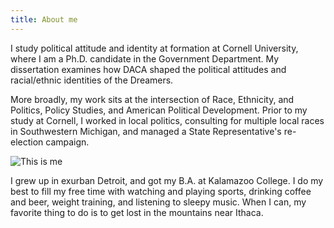 ```yaml
---
title: About me
---
```


I study political attitude and identity at formation at Cornell University, where I am a Ph.D. candidate in the Government Department.  My dissertation examines how DACA shaped the political attitudes and racial/ethnic identities of the Dreamers.

More broadly, my work sits at the intersection of Race, Ethnicity, and Politics, Policy Studies, and American Political Development.  Prior to my study at Cornell, I worked in local politics, consulting for multiple local races in Southwestern Michigan, and managed a State Representative's re-election campaign.

![This is me][1]

I grew up in exurban Detroit, and got my B.A. at Kalamazoo College.  I do my best to fill my free time with watching and playing sports, drinking coffee and beer, weight training, and listening to sleepy music.  When I can, my favorite thing to do is to get lost in the mountains near Ithaca.

[1]: /img/hs.jpg

